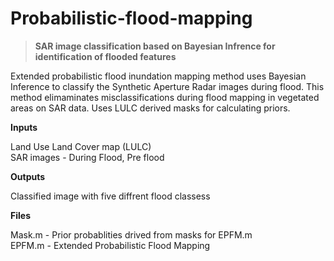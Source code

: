 # Probabilistic-flood-mapping
> **SAR image classification based on Bayesian Infrence for identification of flooded features**


Extended probabilistic flood inundation mapping method uses Bayesian Inference to classify the Synthetic Aperture Radar images during flood.
This method elimaminates misclassifications during flood mapping in vegetated areas on SAR data. 
Uses LULC derived masks for calculating priors.

**Inputs**

Land Use Land Cover map (LULC)   
SAR images - During Flood, Pre flood

**Outputs**

Classified image with five diffrent flood classess 
	
**Files**

Mask.m - Prior probablities drived from masks for EPFM.m   
EPFM.m - Extended Probabilistic Flood Mapping 
